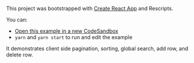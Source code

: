 This project was bootstrapped with [Create React App](https://github.com/facebook/create-react-app) and Rescripts.

You can:

- [Open this example in a new CodeSandbox](https://codesandbox.io/s/github/tannerlinsley/react-table/tree/master/examples/material-UI-kitchen-sink)
- `yarn` and `yarn start` to run and edit the example

It demonstrates client side pagination, sorting, global search, add row, and delete row.
